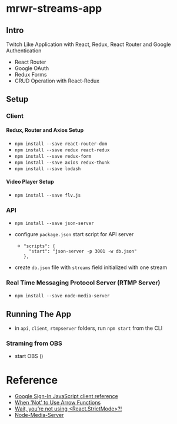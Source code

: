 # mrwr-streams-app

## Intro

Twitch Like Application with React, Redux, React Router and Google Authentication

- React Router
- Google OAuth
- Redux Forms
- CRUD Operation with React-Redux

## Setup

### Client 

#### Redux, Router and Axios Setup
- `npm install --save react-router-dom`
- `npm install --save redux react-redux`
- `npm install --save redux-form`
- `npm install --save axios redux-thunk`
- `npm install --save lodash`

#### Video Player Setup
- `npm install --save flv.js`

### API
- `npm install --save json-server`

- configure `package.json` start script for API server
  - ```
    "scripts": {
      "start": "json-server -p 3001 -w db.json"
    },
    ```

- create `db.json` file with `streams` field initialized with one stream

### Real Time Messaging Protocol Server (RTMP Server)
- `npm install --save node-media-server`

## Running The App

- in `api`, `client`, `rtmpserver` folders, run `npm start` from the CLI 

### Straming from OBS

- start OBS ()

# Reference

- [Google Sign-In JavaScript client reference](https://developers.google.com/identity/sign-in/web/reference)
- [When 'Not' to Use Arrow Functions](https://dmitripavlutin.com/when-not-to-use-arrow-functions-in-javascript/)
- [Wait, you’re not using <React.StrictMode>?!](https://medium.com/nmc-techblog/wait-youre-not-using-react-strictmode-a9713927a33b)
- [Node-Media-Server](https://github.com/illuspas/Node-Media-Server#npm-version-recommended)